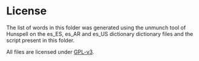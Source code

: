 # License

The list of words in this folder was generated using the unmunch tool of Hunspell on the es_ES, es_AR and es_US dictionary dictionary files
and the script present in this folder.

All files are licensed under [GPL-v3](https://www.gnu.org/licenses/gpl-3.0.en.html).

